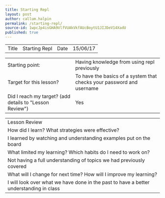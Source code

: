 ```yaml
---
title: Starting Repl
layout: post
author: callum.halpin
permalink: /starting-repl/
source-id: 1wpcJp4isGHA9VlfVUAkVkfAUcBoytU1JIJDeV14XadU
published: true
---
```

<table>
  <tr>
    <td>Title</td>
    <td>Starting Repl</td>
    <td>Date</td>
    <td>15/06/17</td>
  </tr>
</table>


<table>
  <tr>
    <td>Starting point:</td>
    <td>Having knowledge from using repl previously</td>
  </tr>
  <tr>
    <td>Target for this lesson?</td>
    <td>To have the basics of a system that checks your password and username</td>
  </tr>
  <tr>
    <td>Did I reach my target? 
(add details to "Lesson Review")</td>
    <td>Yes</td>
  </tr>
</table>


<table>
  <tr>
    <td>Lesson Review</td>
  </tr>
  <tr>
    <td>How did I learn? What strategies were effective? </td>
  </tr>
  <tr>
    <td>I learned by watching and understanding examples put on the board</td>
  </tr>
  <tr>
    <td>What limited my learning? Which habits do I need to work on? </td>
  </tr>
  <tr>
    <td>Not having a full understanding of topics we had previously covered</td>
  </tr>
  <tr>
    <td>What will I change for next time? How will I improve my learning?</td>
  </tr>
  <tr>
    <td>I will look over what we have done in the past to have a better understanding in class</td>
  </tr>
</table>


